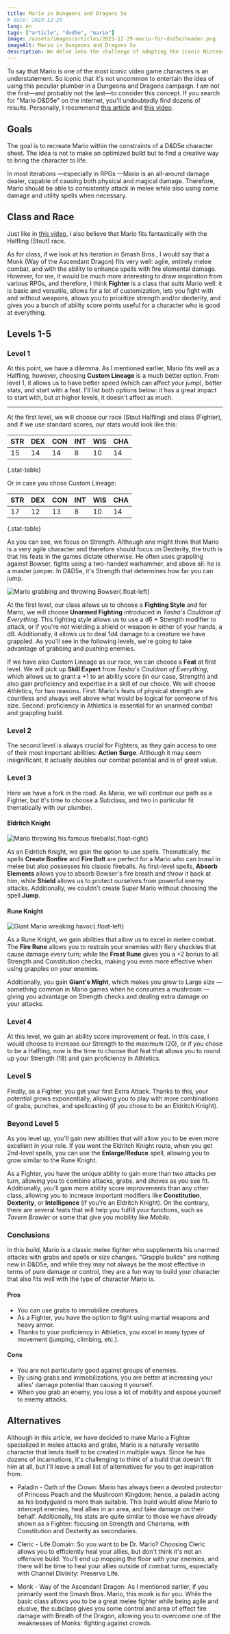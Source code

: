 ```yaml
---
title: Mario in Dungeons and Dragons 5e
# date: 2023-12-29
lang: en
tags: ["article", "dnd5e", "mario"]
image: /assets/images/articles/2023-12-29-mario-for-dnd5e/header.png
imageAlt: Mario in Dungeons and Dragons 5e
description: We delve into the challenge of adapting the iconic Nintendo character to the world of Dungeons & Dragons 5th edition (D&D5e). From acrobatic skills to combat prowess, discover how to seamlessly integrate the famed plumber into your D&D5e campaign.
---
```


To say that Mario is one of the most iconic video game characters is an understatement. So iconic that it's not uncommon to entertain the idea of using this peculiar plumber in a Dungeons and Dragons campaign. I am not the first—and probably not the last—to consider this concept. If you search for "Mario D&D5e" on the internet, you'll undoubtedly find dozens of results. Personally, I recommend [this article](https://mikemyler.com/2018/11/16/mario-rpg-dd-5e/) and [this video](https://www.youtube.com/watch?v=Lg_oiXcyguo).

## Goals

The goal is to recreate Mario within the constraints of a D&D5e character sheet. The idea is not to make an optimized build but to find a creative way to bring the character to life.

In most iterations —especially in RPGs —Mario is an all-around damage dealer, capable of causing both physical and magical damage. Therefore, Mario should be able to consistently attack in melee while also using some damage and utility spells when necessary.

## Class and Race

Just like in [this video](https://www.youtube.com/watch?v=Lg_oiXcyguo), I also believe that Mario fits fantastically with the Halfling (Stout) race.

As for class, if we look at his iteration in Smash Bros., I would say that a Monk (Way of the Ascendant Dragon) fits very well: agile, entirely melee combat, and with the ability to enhance spells with fire elemental damage. However, for me, it would be much more interesting to draw inspiration from various RPGs, and therefore, I think **Fighter** is a class that suits Mario well: it is basic and versatile, allows for a lot of customization, lets you fight with and without weapons, allows you to prioritize strength and/or dexterity, and gives you a bunch of ability score points useful for a character who is good at everything.

## Levels 1-5

### Level 1

At this point, we have a dilemma. As I mentioned earlier, Mario fits well as a Halfling, however, choosing **Custom Lineage** is a much better option. From level 1, it allows us to have better speed (which can affect your jump), better stats, and start with a feat. I'll list both options below: it has a great impact to start with, but at higher levels, it doesn't affect as much.

---

At the first level, we will choose our race (Stout Halfling) and class (Fighter), and if we use standard scores, our stats would look like this:

| STR | DEX | CON | INT | WIS | CHA |
| --- | --- | --- | --- | --- | --- |
| 15  | 14  | 14  | 8   | 10  | 14  |

{.stat-table}

Or in case you chose Custom Lineage:

| STR | DEX | CON | INT | WIS | CHA |
| --- | --- | --- | --- | --- | --- |
| 17  | 12  | 13  | 8   | 10  | 14  |

{.stat-table}

As you can see, we focus on Strength. Although one might think that Mario is a very agile character and therefore should focus on Dexterity, the truth is that his feats in the games dictate otherwise. He often uses grappling against Bowser, fights using a two-handed warhammer, and above all: he is a master jumper. In D&D5e, it's Strength that determines how far you can jump.

![Mario grabbing and throwing Bowser](/assets/images/articles/2023-12-29-mario-for-dnd5e/screenshot-1.png "Mario grabbing and throwing Bowser"){.float-left}

At the first level, our class allows us to choose a **Fighting Style** and for Mario, we will choose **Unarmed Fighting** introduced in _Tasha's Cauldron of Everything_. This fighting style allows us to use a d6 + Strength modifier to attack, or if you're not wielding a shield or weapon in either of your hands, a d8. Additionally, it allows us to deal 1d4 damage to a creature we have grappled. As you'll see in the following levels, we're going to take advantage of grabbing and pushing enemies.

If we have also Custom Lineage as our race, we can choose a **Feat** at first level. We will pick up **Skill Expert** from _Tasha's Cauldron of Everything_, which allows us to grant a +1 to an ability score (in our case, Strength) and also gain proficiency and expertise in a skill of our choice. We will choose _Athletics_, for two reasons. First: Mario's feats of physical strength are countless and always well above what would be logical for someone of his size. Second: proficiency in Athletics is essential for an unarmed combat and grappling build.

### Level 2

The second level is always crucial for Fighters, as they gain access to one of their most important abilities: **Action Surge**. Although it may seem insignificant, it actually doubles our combat potential and is of great value.

### Level 3

Here we have a fork in the road. As Mario, we will continue our path as a Fighter, but it's time to choose a Subclass, and two in particular fit thematically with our plumber.

#### Eldritch Knight

![Mario throwing his famous fireballs](/assets/images/articles/2023-12-29-mario-for-dnd5e/screenshot-2.jpg "Mario throwing his famous fireballs"){.float-right}

As an Eldritch Knight, we gain the option to use spells. Thematically, the spells **Create Bonfire** and **Fire Bolt** are perfect for a Mario who can brawl in melee but also possesses his classic fireballs. As first-level spells, **Absorb Elements** allows you to absorb Bowser's fire breath and throw it back at him, while **Shield** allows us to protect ourselves from powerful enemy attacks. Additionally, we couldn't create Super Mario without choosing the spell **Jump**.

#### Rune Knight

![Giant Mario wreaking havoc](/assets/images/articles/2023-12-29-mario-for-dnd5e/screenshot-3.jpg "Giant Mario wreaking havoc"){.float-left}

As a Rune Knight, we gain abilities that allow us to excel in melee combat. The **Fire Rune** allows you to restrain your enemies with fiery shackles that cause damage every turn; while the **Frost Rune** gives you a +2 bonus to all Strength and Constitution checks, making you even more effective when using grapples on your enemies.

Additionally, you gain **Giant's Might**, which makes you grow to Large size —something common in Mario games when he consumes a mushroom —giving you advantage on Strength checks and dealing extra damage on your attacks.

### Level 4

At this level, we gain an ability score improvement or feat. In this case, I would choose to increase our Strength to the maximum (20), or if you chose to be a Halfling, now is the time to choose that feat that allows you to round up your Strength (18) and gain proficiency in Athletics.

### Level 5

Finally, as a Fighter, you get your first Extra Attack. Thanks to this, your potential grows exponentially, allowing you to play with more combinations of grabs, punches, and spellcasting (if you chose to be an Eldritch Knight).

### Beyond Level 5

As you level up, you'll gain new abilities that will allow you to be even more excellent in your role. If you went the Eldritch Knight route, when you get 2nd-level spells, you can use the **Enlarge/Reduce** spell, allowing you to grow similar to the Rune Knight.

As a Fighter, you have the unique ability to gain more than two attacks per turn, allowing you to combine attacks, grabs, and shoves as you see fit. Additionally, you'll gain more ability score improvements than any other class, allowing you to increase important modifiers like **Constitution**, **Dexterity**, or **Intelligence** (if you're an Eldritch Knight). On the contrary, there are several feats that will help you fulfill your functions, such as _Tavern Brawler_ or some that give you mobility like _Mobile_.

### Conclusions

In this build, Mario is a classic melee fighter who supplements his unarmed attacks with grabs and spells or size changes. "Grapple builds" are nothing new in D&D5e, and while they may not always be the most effective in terms of pure damage or control, they are a fun way to build your character that also fits well with the type of character Mario is.

#### Pros

- You can use grabs to immobilize creatures.
- As a Fighter, you have the option to fight using martial weapons and heavy armor.
- Thanks to your proficiency in Athletics, you excel in many types of movement (jumping, climbing, etc.).

#### Cons

- You are not particularly good against groups of enemies.
- By using grabs and immobilizations, you are better at increasing your allies' damage potential than causing it yourself.
- When you grab an enemy, you lose a lot of mobility and expose yourself to enemy attacks.

## Alternatives

Although in this article, we have decided to make Mario a Fighter specialized in melee attacks and grabs, Mario is a naturally versatile character that lends itself to be created in multiple ways. Since he has dozens of incarnations, it's challenging to think of a build that doesn't fit him at all, but I'll leave a small list of alternatives for you to get inspiration from.

- Paladin - Oath of the Crown: Mario has always been a devoted protector of Princess Peach and the Mushroom Kingdom; hence, a paladin acting as his bodyguard is more than suitable. This build would allow Mario to intercept enemies, heal allies in an area, and take damage on their behalf. Additionally, his stats are quite similar to those we have already shown as a Fighter: focusing on Strength and Charisma, with Constitution and Dexterity as secondaries.

- Cleric - Life Domain: So you want to be Dr. Mario? Choosing Cleric allows you to efficiently heal your allies, but don't think it's not an offensive build. You'll end up mopping the floor with your enemies, and there will be time to heal your allies outside of combat turns, especially with Channel Divinity: Preserve Life.

- Monk - Way of the Ascendant Dragon: As I mentioned earlier, if you primarily want the Smash Bros. Mario, this monk is for you. While the basic class allows you to be a great melee fighter while being agile and elusive, the subclass gives you some control and area of effect fire damage with Breath of the Dragon, allowing you to overcome one of the weaknesses of Monks: fighting against crowds.
